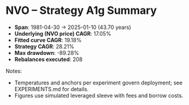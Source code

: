 # NVO – Strategy A1g Summary

- **Span**: 1981-04-30 → 2025-01-10 (43.70 years)
- **Underlying (NVO price) CAGR**: 17.05%
- **Fitted curve CAGR**: 19.18%
- **Strategy CAGR**: 28.21%
- **Max drawdown**: -89.28%
- **Rebalances executed**: 208

Notes:

- Temperatures and anchors per experiment govern deployment; see EXPERIMENTS.md for details.
- Figures use simulated leveraged sleeve with fees and borrow costs.
